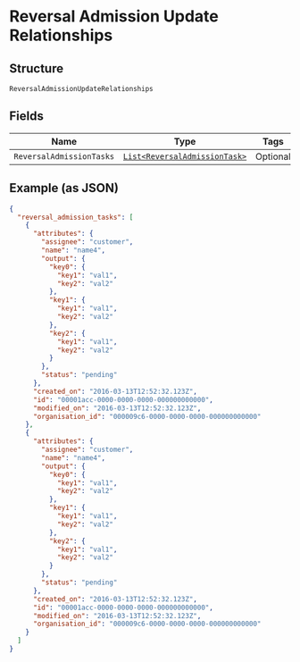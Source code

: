 
# Reversal Admission Update Relationships

## Structure

`ReversalAdmissionUpdateRelationships`

## Fields

| Name | Type | Tags | Description |
|  --- | --- | --- | --- |
| `ReversalAdmissionTasks` | [`List<ReversalAdmissionTask>`](../../doc/models/reversal-admission-task.md) | Optional | - |

## Example (as JSON)

```json
{
  "reversal_admission_tasks": [
    {
      "attributes": {
        "assignee": "customer",
        "name": "name4",
        "output": {
          "key0": {
            "key1": "val1",
            "key2": "val2"
          },
          "key1": {
            "key1": "val1",
            "key2": "val2"
          },
          "key2": {
            "key1": "val1",
            "key2": "val2"
          }
        },
        "status": "pending"
      },
      "created_on": "2016-03-13T12:52:32.123Z",
      "id": "00001acc-0000-0000-0000-000000000000",
      "modified_on": "2016-03-13T12:52:32.123Z",
      "organisation_id": "000009c6-0000-0000-0000-000000000000"
    },
    {
      "attributes": {
        "assignee": "customer",
        "name": "name4",
        "output": {
          "key0": {
            "key1": "val1",
            "key2": "val2"
          },
          "key1": {
            "key1": "val1",
            "key2": "val2"
          },
          "key2": {
            "key1": "val1",
            "key2": "val2"
          }
        },
        "status": "pending"
      },
      "created_on": "2016-03-13T12:52:32.123Z",
      "id": "00001acc-0000-0000-0000-000000000000",
      "modified_on": "2016-03-13T12:52:32.123Z",
      "organisation_id": "000009c6-0000-0000-0000-000000000000"
    }
  ]
}
```

